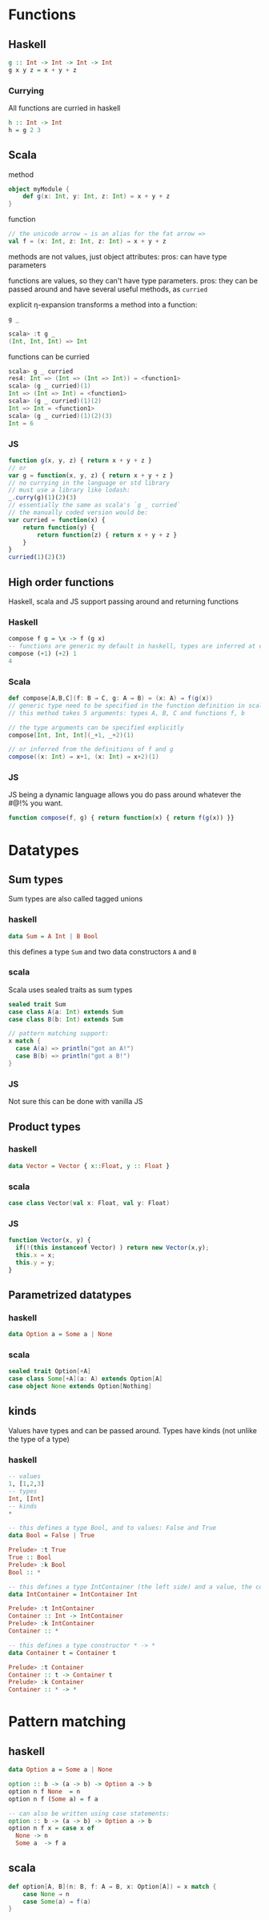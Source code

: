 # Functions
## Haskell
```haskell
g :: Int -> Int -> Int -> Int
g x y z = x + y + z
```
### Currying
All functions are curried in haskell
```haskell
h :: Int -> Int
h = g 2 3
```
## Scala
method
```scala
object myModule {
    def g(x: Int, y: Int, z: Int) = x + y + z
}
```
function
```scala
// the unicode arrow ⇒ is an alias for the fat arrow =>
val f = (x: Int, z: Int, z: Int) ⇒ x + y + z
```
methods are not values, just object attributes: pros: can have type parameters

functions are values, so they can't have type parameters. pros: they can be passed around and have several useful methods, as `curried`

explicit η-expansion transforms a method into a function:
```scala
g _
```
```sbt
scala> :t g _
(Int, Int, Int) => Int
```
functions can be curried
```scala
scala> g _ curried
res4: Int => (Int => (Int => Int)) = <function1>
scala> (g _ curried)(1)
Int => (Int => Int) = <function1>
scala> (g _ curried)(1)(2)
Int => Int = <function1>
scala> (g _ curried)(1)(2)(3)
Int = 6
```
### JS
```javascript
function g(x, y, z) { return x + y + z }
// or 
var g = function(x, y, z) { return x + y + z }
// no currying in the language or std library
// must use a library like lodash:
_.curry(g)(1)(2)(3)
// essentially the same as scala's `g _ curried`
// the manually coded version would be:
var curried = function(x) {
    return function(y) {
        return function(z) { return x + y + z }
    }
}
curried(1)(2)(3)
```
## High order functions
Haskell, scala and JS support passing around and returning functions

### Haskell
```haskell
compose f g = \x -> f (g x)
-- functions are generic my default in haskell, types are inferred at call site
compose (+1) (+2) 1
4
```
### Scala
```scala
def compose[A,B,C](f: B ⇒ C, g: A ⇒ B) = (x: A) ⇒ f(g(x))
// generic type need to be specified in the function definition in scala.
// this method takes 5 arguments: types A, B, C and functions f, b

// the type arguments can be specified explicitly
compose[Int, Int, Int](_+1, _+2)(1)

// or inferred from the definitions of f and g
compose((x: Int) ⇒ x+1, (x: Int) ⇒ x+2)(1)
```
### JS
JS being a dynamic language allows you do pass around whatever the #@!% you want.
```javascript
function compose(f, g) { return function(x) { return f(g(x)) }}
```
# Datatypes
## Sum types
Sum types are also called tagged unions
### haskell
```haskell
data Sum = A Int | B Bool
```
this defines a type `Sum` and two data constructors `A` and `B`
### scala
Scala uses sealed traits as sum types
```scala
sealed trait Sum
case class A(a: Int) extends Sum
case class B(b: Int) extends Sum

// pattern matching support:
x match {
  case A(a) => println("got an A!")
  case B(b) => println("got a B!")
}
```
### JS
Not sure this can be done with vanilla JS

## Product types
### haskell
```haskell
data Vector = Vector { x::Float, y :: Float }
```
### scala
```scala
case class Vector(val x: Float, val y: Float)
```

### JS
```javascript
function Vector(x, y) {
  if(!(this instanceof Vector) ) return new Vector(x,y);
  this.x = x;
  this.y = y;
}
```
## Parametrized datatypes
### haskell
```haskell
data Option a = Some a | None
```
### scala
```scala
sealed trait Option[+A]
case class Some[+A](a: A) extends Option[A]
case object None extends Option[Nothing]
```
## kinds
Values have types and can be passed around.
Types have kinds (not unlike the type of a type)
### haskell
```haskell
-- values
1, [1,2,3]
-- types
Int, [Int]
-- kinds
*
```
```haskell
-- this defines a type Bool, and to values: False and True
data Bool = False | True

Prelude> :t True
True :: Bool
Prelude> :k Bool
Bool :: *

-- this defines a type IntContainer (the left side) and a value, the constructor IntContainer
data IntContainer = IntContainer Int

Prelude> :t IntContainer
Container :: Int -> IntContainer
Prelude> :k IntContainer
Container :: *

-- this defines a type constructor * -> *
data Container t = Container t

Prelude> :t Container
Container :: t -> Container t
Prelude> :k Container
Container :: * -> *


```
# Pattern matching
## haskell
```haskell
data Option a = Some a | None

option :: b -> (a -> b) -> Option a -> b
option n f None  = n
option n f (Some a) = f a

-- can also be written using case statements:
option :: b -> (a -> b) -> Option a -> b
option n f x = case x of
  None -> n
  Some a  -> f a
```
## scala
```scala
def option[A, B](n: B, f: A ⇒ B, x: Option[A]) = x match {
    case None ⇒ n
    case Some(a) ⇒ f(a)
}
```
